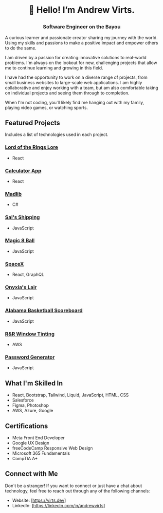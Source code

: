 # <p align="center">👋 Hello! I’m Andrew Virts.</p>
### <p align="center">Software Engineer on the Bayou</p>
A curious learner and passionate creator sharing my journey with the world. Using my skills and passions to make a positive impact and empower others to do the same. 

I am driven by a passion for creating innovative solutions to real-world problems. I'm always on the lookout for new, challenging projects that allow me to continue learning and growing in this field.

I have had the opportunity to work on a diverse range of projects, from small business websites to large-scale web applications. I am highly collaborative and enjoy working with a team, but am also comfortable taking on individual projects and seeing them through to completion.

When I'm not coding, you'll likely find me hanging out with my family, playing video games, or watching sports.

## Featured Projects
Includes a list of technologies used in each project.

### [Lord of the Rings Lore](https://github.com/asvirts/lotr-lore)
- React
### [Calculator App](https://github.com/asvirts/React-Calculator-App)
- React
### [Madlib](https://github.com/asvirts/Madlib)
- C#
### [Sal's Shipping](https://github.com/asvirts/codecademy-sals-shipping)
- JavaScript

### [Magic 8 Ball](https://github.com/asvirts/codecademy-magic-8-ball)
- JavaScript
### [SpaceX](https://github.com/asvirts/space-x)
- React, GraphQL
### [Onyxia's Lair](https://github.com/asvirts/onyxias-lair)
- JavaScript
### [Alabama Basketball Scoreboard](https://github.com/asvirts/scrimba-basketball-scoreboard)
- JavaScript
### [R&R Window Tinting](https://github.com/asvirts/r-and-r)
- AWS
### [Password Generator](https://github.com/asvirts/password-generator)
- JavaScript

## What I'm Skilled In

- React, Bootstrap, Tailwind, Liquid, JavaScript, HTML, CSS
- Salesforce
- Figma, Photoshop
- AWS, Azure, Google

## Certifications

- Meta Front End Developer
- Google UX Design
- freeCodeCamp Responsive Web Design
- Microsoft 365 Fundamentals
- CompTIA A+

## Connect with Me

Don't be a stranger! If you want to connect or just have a chat about technology, feel free to reach out through any of the following channels:

- Website: [https://virts.dev]
- LinkedIn: [https://linkedin.com/in/andrewvirts]
